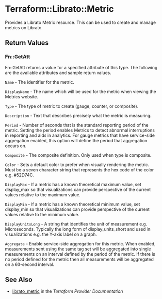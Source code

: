 # Terraform::Librato::Metric

Provides a Librato Metric resource. This can be used to create and manage metrics on Librato.

## Return Values

### Fn::GetAtt

Fn::GetAtt returns a value for a specified attribute of this type. The following are the available attributes and sample return values.

`Name` - The identifier for the metric.

`DisplayName` - The name which will be used for the metric when viewing the Metrics website.

`Type` - The type of metric to create (gauge, counter, or composite).

`Description` - Text that describes precisely what the metric is measuring.

`Period` - Number of seconds that is the standard reporting period of the metric. Setting the period enables Metrics to detect abnormal interruptions in reporting and aids in analytics. For gauge metrics that have service-side aggregation enabled, this option will define the period that aggregation occurs on.

`Composite` - The composite definition. Only used when type is composite.

`Color` - Sets a default color to prefer when visually rendering the metric. Must be a seven character string that represents the hex code of the color e.g. #52D74C.

`DisplayMax` - If a metric has a known theoretical maximum value, set display_max so that visualizations can provide perspective of the current values relative to the maximum value.

`DisplayMin` - If a metric has a known theoretical minimum value, set display_min so that visualizations can provide perspective of the current values relative to the minimum value.

`DisplayUnitsLong` - A string that identifies the unit of measurement e.g. Microseconds. Typically the long form of display_units_short and used in visualizations e.g. the Y-axis label on a graph.

`Aggregate` - Enable service-side aggregation for this metric. When enabled, measurements sent using the same tag set will be aggregated into single measurements on an interval defined by the period of the metric. If there is no period defined for the metric then all measurements will be aggregated on a 60-second interval.

## See Also

* [librato_metric](https://www.terraform.io/docs/providers/librato/r/metric.html) in the _Terraform Provider Documentation_